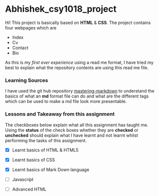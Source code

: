 # Abhishek_csy1018_project

Hi! This project is basically based on **HTML** & **CSS**. The project contains four webpages which are 

* Index
* Cv
* Contact
* Bio

As this is my *first ever experience* using a read me format, I have tried my best to explain what the repository contents are using this read me file.



### Learning Sources

I have used the git hub repository [mastering-markdown](https://guides.github.com/features/mastering-markdown/#examples) to understand the basics of what an **md** format file can do and what are the different tags which can be used to make a md file look more presentable.


### Lessons and Takeaway from this assignment 

The checkboxes below explain what all this assignment has taught me. Using the **status** of the check boxes whether they are **checked** or **unchecked** should explain what I have learnt and not learnt whilst performing the tasks of this assignment.

 - [x] Learnt basics of HTML & HTML5
 - [x] Learnt basics of CSS
 - [x] Learnt basics of Mark Down language
 - [ ] Javascript
 - [ ] Advanced HTML 
 